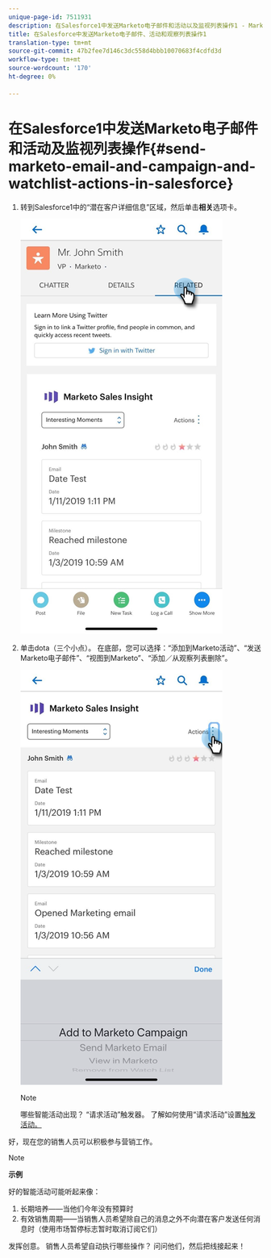 ```yaml
---
unique-page-id: 7511931
description: 在Salesforce1中发送Marketo电子邮件和活动以及监视列表操作1 - Marketo文档——产品文档
title: 在Salesforce中发送Marketo电子邮件、活动和观察列表操作1
translation-type: tm+mt
source-git-commit: 47b2fee7d146c3dc558d4bbb10070683f4cdfd3d
workflow-type: tm+mt
source-wordcount: '170'
ht-degree: 0%

---
```



# 在Salesforce1中发送Marketo电子邮件和活动及监视列表操作{#send-marketo-email-and-campaign-and-watchlist-actions-in-salesforce}

1. 转到Salesforce1中的“潜在客户详细信息”区域，然后单击&#x200B;**相关**&#x200B;选项卡。

   ![](assets/one-1.png)

1. 单击dota（三个小点）。 在底部，您可以选择：“添加到Marketo活动”、“发送Marketo电子邮件”、“视图到Marketo”、“添加／从观察列表删除”。

   ![](assets/two-1.png)

   >[!NOTE]
   >
   >哪些智能活动出现？ “请求活动”触发器。 了解如何使用“请求活动”设置[触发活动。](../../../../product-docs/core-marketo-concepts/smart-campaigns/flow-actions/request-campaign.md)

好，现在您的销售人员可以积极参与营销工作。

>[!NOTE]
>
>**示例**
>
>好的智能活动可能听起来像：
>
>1. 长期培养——当他们今年没有预算时
>1. 有效销售周期——当销售人员希望除自己的消息之外不向潜在客户发送任何消息时（使用市场暂停标志暂时取消订阅它们）

>
>
发挥创意。 销售人员希望自动执行哪些操作？ 问问他们，然后把线接起来！

